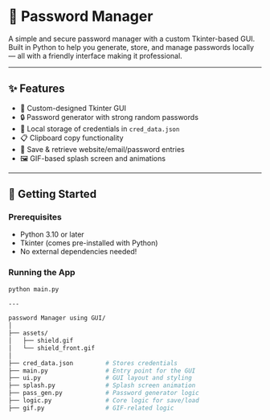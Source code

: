 # 🔐 Password Manager

A simple and secure password manager with a custom Tkinter-based GUI.  
Built in Python to help you generate, store, and manage passwords locally — all with a friendly interface making it professional.

---

## ✨ Features

- 🎨 Custom-designed Tkinter GUI
- 🔒 Password generator with strong random passwords
- 📁 Local storage of credentials in `cred_data.json`
- 📋 Clipboard copy functionality
- 💾 Save & retrieve website/email/password entries
- 🖼️ GIF-based splash screen and animations

---

## 🚀 Getting Started

### Prerequisites
- Python 3.10 or later
- Tkinter (comes pre-installed with Python)
- No external dependencies needed!

### Running the App
```bash
python main.py

---

password Manager using GUI/
│
├── assets/
│   ├── shield.gif
│   └── shield_front.gif
│
├── cred_data.json         # Stores credentials
├── main.py                # Entry point for the GUI
├── ui.py                  # GUI layout and styling
├── splash.py              # Splash screen animation
├── pass_gen.py            # Password generator logic
├── logic.py               # Core logic for save/load
├── gif.py                 # GIF-related logic
```
